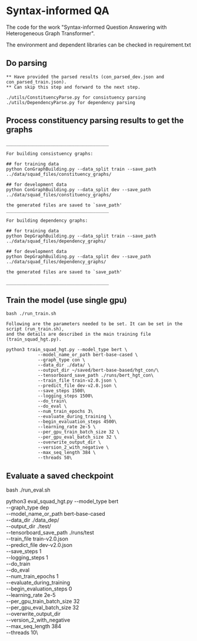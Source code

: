 # Syntax-informed QA

The code for the work "Syntax-informed Question Answering with Heterogeneous Graph Transformer".

The environment and dependent libraries can be checked in requirement.txt

## Do parsing

    ** Have provided the parsed results (con_parsed_dev.json and con_parsed_train.json).
    ** Can skip this step and forward to the next step.

    ./utils/ConstituencyParse.py for consistuency parsing
    ./utils/DependencyParse.py for dependency parsing


## Process constituency parsing results to get the graphs

    _______________________________________

    For building consistuency graphs:

    ## for training data
    python ConGraphBuilding.py --data_split train --save_path ../data/squad_files/constituency_graphs/

    ## for development data
    python ConGraphBuilding.py --data_split dev --save_path ../data/squad_files/constituency_graphs/

    the generated files are saved to `save_path'
    _______________________________________

    For building dependency graphs:

    ## for training data
    python DepGraphBuilding.py --data_split train --save_path ../data/squad_files/dependency_graphs/

    ## for development data
    python DepGraphBuilding.py --data_split dev --save_path ../data/squad_files/dependency_graphs/

    the generated files are saved to `save_path'

    _______________________________________


## Train the model (use single gpu)

    bash ./run_train.sh

    Following are the parameters needed to be set. It can be set in the script (run_train.sh),
    and the details are described in the main training file (train_squad_hgt.py).

    python3 train_squad_hgt.py --model_type bert \
                --model_name_or_path bert-base-cased \
                --graph_type con \
                --data_dir ./data/ \
                --output_dir ~/saved/bert-base-based/hgt_con/\
                --tensorboard_save_path ./runs/bert_hgt_con\
                --train_file train-v2.0.json \
                --predict_file dev-v2.0.json \
                --save_steps 1500\
                --logging_steps 1500\
                --do_train\
                --do_eval \
                --num_train_epochs 3\
                --evaluate_during_training \
                --begin_evaluation_steps 4500\
                --learning_rate 2e-5 \
                --per_gpu_train_batch_size 32 \
                --per_gpu_eval_batch_size 32 \
                --overwrite_output_dir \
                --version_2_with_negative \
                --max_seq_length 384 \
                --threads 50\

## Evaluate a saved checkpoint

  bash ./run_eval.sh

  python3 eval_squad_hgt.py --model_type bert \
    --graph_type dep \
    --model_name_or_path bert-base-cased \
      --data_dir ./data_dep/ \
      --output_dir ./test/ \
      --tensorboard_save_path ./runs/test\
      --train_file train-v2.0.json \
      --predict_file dev-v2.0.json \
      --save_steps 1\
      --logging_steps 1\
      --do_train \
      --do_eval \
      --num_train_epochs 1\
      --evaluate_during_training \
      --begin_evaluation_steps 0\
      --learning_rate 2e-5 \
      --per_gpu_train_batch_size 32\
      --per_gpu_eval_batch_size 32\
      --overwrite_output_dir \
      --version_2_with_negative \
      --max_seq_length 384 \
      --threads 10\
      
##  
